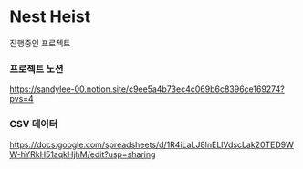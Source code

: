# Nest Heist

진행중인 프로젝트

### 프로젝트 노션
https://sandylee-00.notion.site/c9ee5a4b73ec4c069b6c8396ce169274?pvs=4

### CSV 데이터
https://docs.google.com/spreadsheets/d/1R4iLaLJ8lnELlVdscLak20TED9WW-hYRkH51aqkHjhM/edit?usp=sharing
